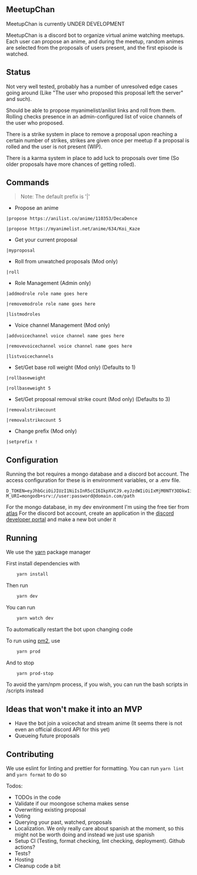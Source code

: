 ## MeetupChan

MeetupChan is currently UNDER DEVELOPMENT

MeetupChan is a discord bot to organize virtual anime watching meetups. Each user can propose an anime, and during the meetup, random animes are selected from the proposals of users present, and the first episode is watched.

## Status

Not very well tested, probably has a number of unresolved edge cases going around (Like "The user who proposed this proposal left the server" and such).

Should be able to propose myanimelist/anilist links and roll from them. Rolling checks presence in an admin-configured list of voice channels of the user who proposed.

There is a strike system in place to remove a proposal upon reaching a certain number of strikes, strikes are given once per meetup if a proposal is rolled and the user is not present (WIP).

There is a karma system in place to add luck to proposals over time (So older proposals have more chances of getting rolled).

## Commands

> Note: The default prefix is '|'

- Propose an anime

`|propose https://anilist.co/anime/110353/DecaDence`

`|propose https://myanimelist.net/anime/634/Koi_Kaze`

- Get your current proposal

`|myproposal`

- Roll from unwatched proposals (Mod only)

`|roll`

- Role Management (Admin only)

`|addmodrole role name goes here`

`|removemodrole role name goes here`

`|listmodroles`

- Voice channel Management (Mod only)

`|addvoicechannel voice channel name goes here`

`|removevoicechannel voice channel name goes here`

`|listvoicechannels`

- Set/Get base roll weight (Mod only) (Defaults to 1)

`|rollbaseweight`

`|rollbaseweight 5`

- Set/Get proposal removal strike count (Mod only) (Defaults to 3)

`|removalstrikecount`

`|removalstrikecount 5`

- Change prefix (Mod only)

`|setprefix !`

## Configuration

Running the bot requires a mongo database and a discord bot account. The access configuration for these is in environment variables, or a .env file.

```
D_TOKEN=eyJhbGciOiJIUzI1NiIsInR5cCI6IkpXVCJ9.eyJzdWIiOiIxMjM0NTY3ODkwIiwibmFtZSI6IkpvaG4gRG9lIiwiYWRtaW4iOnRydWV9.TJVA95OrM7E2cBab30RMHrHDcEfxjoYZgeFONFh7HgQ
M_URI=mongodb+srv://user:password@domain.com/path
```

For the mongo database, in my dev environment I'm using the free tier from [atlas](https://cloud.mongodb.com)
For the discord bot account, create an application in the [discord developer portal](https://discord.com/developers) and make a new bot under it

## Running

We use the [yarn](https://yarnpkg.com/) package manager

First install dependencies with

```sh
    yarn install
```

Then run

```sh
    yarn dev
```

You can run

```sh
    yarn watch dev
```

To automatically restart the bot upon changing code

To run using [pm2](https://pm2.keymetrics.io/), use

```sh
    yarn prod
```

And to stop

```sh
    yarn prod-stop
```

To avoid the yarn/npm process, if you wish, you can run the bash scripts in /scripts instead

## Ideas that won't make it into an MVP

- Have the bot join a voicechat and stream anime (It seems there is not even an official discord API for this yet)
- Queueing future proposals

## Contributing

We use eslint for linting and prettier for formatting. You can run `yarn lint` and `yarn format` to do so

Todos:

- TODOs in the code
- Validate if our moongose schema makes sense
- Overwriting existing proposal
- Voting
- Querying your past, watched, proposals
- Localization. We only really care about spanish at the moment, so this might not be worth doing and instead we just use spanish
- Setup CI (Testing, format checking, lint checking, deployment). Github actions?
- Tests?
- Hosting
- Cleanup code a bit
